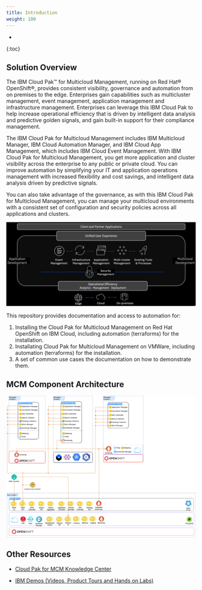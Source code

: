 ```yaml
---
title: Introduction
weight: 100
---
```

- 
{:toc}

## Solution Overview
The IBM Cloud Pak™ for Multicloud Management, running on Red Hat® OpenShift®, provides consistent visibility, governance and automation from on premises to the edge. Enterprises gain capabilities such as multicluster management, event management, application management and infrastructure management. Enterprises can leverage this IBM Cloud Pak to help increase operational efficiency that is driven by intelligent data analysis and predictive golden signals, and gain built-in support for their compliance management.

The IBM Cloud Pak for Multicloud Management includes IBM Multicloud Manager, IBM Cloud Automation Manager, and IBM Cloud App Management, which includes IBM Cloud Event Management. With IBM Cloud Pak for Multicloud Management, you get more application and cluster visibility across the enterprise to any public or private cloud. You can improve automation by simplifying your IT and application operations management with increased flexibility and cost savings, and intelligent data analysis driven by predictive signals.

You can also take advantage of the governance, as with this IBM Cloud Pak for Multicloud Management, you can manage your multicloud environments with a consistent set of configuration and security policies across all applications and clusters.

![CP4MCM Overview](/assets/img/cp4mcm/cp4mcm_overview.png)

This repository provides documentation and access to automation for:
1. Installing the Cloud Pak for Multicloud Management on Red Hat OpenShift on IBM Cloud, including automation (terraforms) for the installation.
2. Installating Cloud Pak for Multicloud Management on VMWare, including automation (terraforms) for the installation.
3. A set of common use cases the documentation on how to demonstrate them.

## MCM Component Architecture

![CP4MCM Component Architecture](/assets/img/cp4mcm/mcm_arch_3.2.1.png)

## Other Resources

* <a href="https://www.ibm.com/support/knowledgecenter/SSFC4F_1.2.0/kc_welcome_cloud_pak.html">Cloud Pak for MCM Knowledge Center</a>

* <a href="https://www.ibm.com/demos/collection/Cloud-Pak-for-Multicloud-Management/">IBM Demos (Videos, Product Tours and Hands on Labs)</a>
